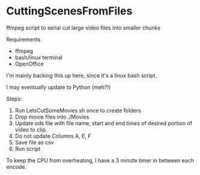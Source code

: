 # CuttingScenesFromFiles
ffmpeg script to serial cut large video files into smaller chunks

Requirements
 - ffmpeg
 - bash/linux terminal
 - OpenOffice

I'm mainly backing this up here, since it's a linux bash script.

I may eventually update to Python (meh?!)

Steps:
1. Run LetsCutSomeMovies.sh once to create folders
2. Drop movie files into ./Movies
3. Update ods file with file name, start and end times of desired portion of video to clip.
4. Do not update Columns A, E, F
5. Save file as csv
6. Run script

To keep the CPU from overheating, I have a 3 minute timer in between each encode.

